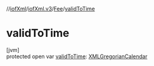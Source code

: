 //[iofXml](../../../index.md)/[iofXml.v3](../index.md)/[Fee](index.md)/[validToTime](valid-to-time.md)

# validToTime

[jvm]\
protected open var [validToTime](valid-to-time.md): [XMLGregorianCalendar](https://docs.oracle.com/javase/8/docs/api/javax/xml/datatype/XMLGregorianCalendar.html)
